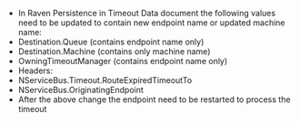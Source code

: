  * In Raven Persistence in Timeout Data document the following values need to be updated to contain new endpoint name or updated machine name:
  * Destination.Queue (contains endpoint name only)
  * Destination.Machine (contains only machine name)
  * OwningTimeoutManager (contains endpoint name only)
  * Headers:
   * NServiceBus.Timeout.RouteExpiredTimeoutTo
   * NServiceBus.OriginatingEndpoint 
 * After the above change the endpoint need to be restarted to process the timeout